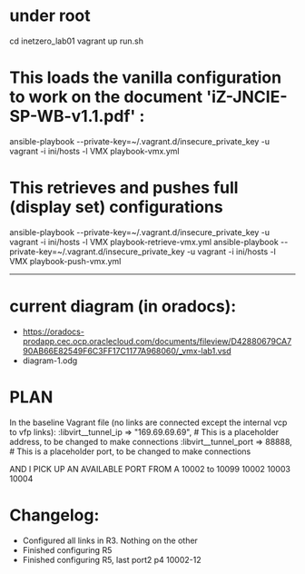 # under root
cd inetzero_lab01
vagrant up 
run.sh

# This loads the vanilla configuration to work on the document 'iZ-JNCIE-SP-WB-v1.1.pdf' :
ansible-playbook --private-key=~/.vagrant.d/insecure_private_key -u vagrant -i ini/hosts -l VMX playbook-vmx.yml


# This retrieves and pushes full (display set) configurations
ansible-playbook --private-key=~/.vagrant.d/insecure_private_key -u vagrant -i ini/hosts -l VMX playbook-retrieve-vmx.yml
ansible-playbook --private-key=~/.vagrant.d/insecure_private_key -u vagrant -i ini/hosts -l VMX playbook-push-vmx.yml 

----

# current diagram (in oradocs):
-  https://oradocs-prodapp.cec.ocp.oraclecloud.com/documents/fileview/D42880679CA790AB66E82549F6C3FF17C1177A968060/_vmx-lab1.vsd
-  diagram-1.odg


# PLAN
In the baseline Vagrant file (no links are connected except the internal vcp to vfp links):
:libvirt__tunnel_ip => "169.69.69.69",  # This is a placeholder address, to be changed to make connections
:libvirt__tunnel_port => 88888,  # This is a placeholder port, to be changed to make connections

AND I PICK UP AN AVAILABLE PORT FROM A 10002 to 10099
10002
10003
10004

# Changelog:
- Configured all links in R3. Nothing on the other 
- Finished configuring R5
- Finished configuring R5, last port2 p4
10002-12